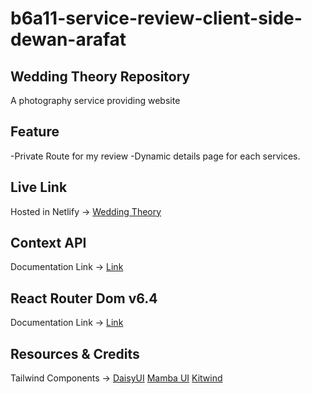 # b6a11-service-review-client-side-dewan-arafat

## Wedding Theory Repository
A photography service providing website

## Feature
-Private Route for my review
-Dynamic details page for each services.

## Live Link
Hosted in Netlify -> [Wedding Theory](https://wedding-theory.web.app//)


## Context API

Documentation Link -> [Link](https://reactjs.org/docs/context.html#api)

## React Router Dom v6.4 
Documentation Link -> [Link](https://reactrouter.com/en/main/start/overview)

## Resources & Credits
Tailwind Components -> 
[DaisyUI](https://daisyui.com)
[Mamba UI](https://www.mambaui.com/)
[Kitwind](https://kitwind.io/products/kometa/components)
